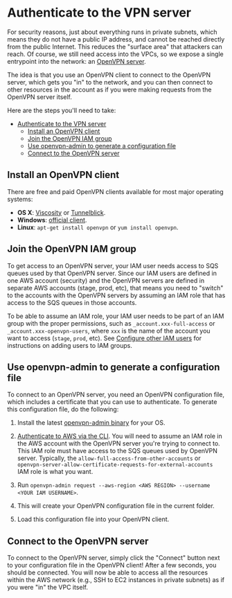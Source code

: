 # Authenticate to the VPN server

For security reasons, just about everything runs in private subnets, which means they do not have a
public IP address, and cannot be reached directly from the public Internet. This reduces the "surface area" that
attackers can reach. Of course, we still need access into the VPCs, so we expose a single entrypoint into the network:
an [OpenVPN server](https://openvpn.net/).

The idea is that you use an OpenVPN client to connect to the OpenVPN server, which gets you "in" to the network, and
you can then connect to other resources in the account as if you were making requests from the OpenVPN server itself.

Here are the steps you'll need to take:

- [Authenticate to the VPN server](#authenticate-to-the-vpn-server)
  - [Install an OpenVPN client](#install-an-openvpn-client)
  - [Join the OpenVPN IAM group](#join-the-openvpn-iam-group)
  - [Use openvpn-admin to generate a configuration file](#use-openvpn-admin-to-generate-a-configuration-file)
  - [Connect to the OpenVPN server](#connect-to-the-openvpn-server)

## Install an OpenVPN client

There are free and paid OpenVPN clients available for most major operating systems:

- **OS X**: [Viscosity](https://www.sparklabs.com/viscosity/) or [Tunnelblick](https://tunnelblick.net/).
- **Windows**: [official client](https://openvpn.net/index.php/open-source/downloads.html).
- **Linux**: `apt-get install openvpn` or `yum install openvpn`.

## Join the OpenVPN IAM group

To get access to an OpenVPN server, your IAM user needs access to SQS queues used by that OpenVPN server. Since our
IAM users are defined in one AWS account (security) and the OpenVPN servers are defined in separate AWS accounts
(stage, prod, etc), that means you need to "switch" to the accounts with the OpenVPN servers by assuming an IAM role
that has access to the SQS queues in those accounts.

To be able to assume an IAM role, your IAM user needs to be part of an IAM group with the proper permissions, such as
`_account.xxx-full-access` or `_account.xxx-openvpn-users`, where `xxx` is the name of the account you want to access
(`stage`, `prod`, etc). See [Configure other IAM users](02-setting-up-initial-access.md#configure-other-iam-users) for instructions on adding users to
IAM groups.

## Use openvpn-admin to generate a configuration file

To connect to an OpenVPN server, you need an OpenVPN configuration file, which includes a certificate that you can use
to authenticate. To generate this configuration file, do the following:

1. Install the latest [openvpn-admin binary](https://github.com/tnn-tnn-tnn-tnn-tnn-gruntwork-io/terraform-aws-openvpn/releases) for your OS.

1. [Authenticate to AWS via the CLI](04-authenticate-to-aws-via-the-cli.md). You will need to assume an IAM role in the AWS
   account with the OpenVPN server you're trying to connect to. This IAM role must have access to the SQS queues used
   by OpenVPN server. Typically, the `allow-full-access-from-other-accounts` or
   `openvpn-server-allow-certificate-requests-for-external-accounts` IAM role is what you want.

1. Run `openvpn-admin request --aws-region <AWS REGION> --username <YOUR IAM USERNAME>`.

1. This will create your OpenVPN configuration file in the current folder.

1. Load this configuration file into your OpenVPN client.

## Connect to the OpenVPN server

To connect to the OpenVPN server, simply click the "Connect" button next to your configuration file in the OpenVPN
client! After a few seconds, you should be connected. You will now be able to access all the resources within the AWS
network (e.g., SSH to EC2 instances in private subnets) as if you were "in" the VPC itself.


<!-- ##DOCS-SOURCER-START
{
  "sourcePlugin": "local-copier",
  "hash": "9701399b662535fea1aae6071601c987"
}
##DOCS-SOURCER-END -->
